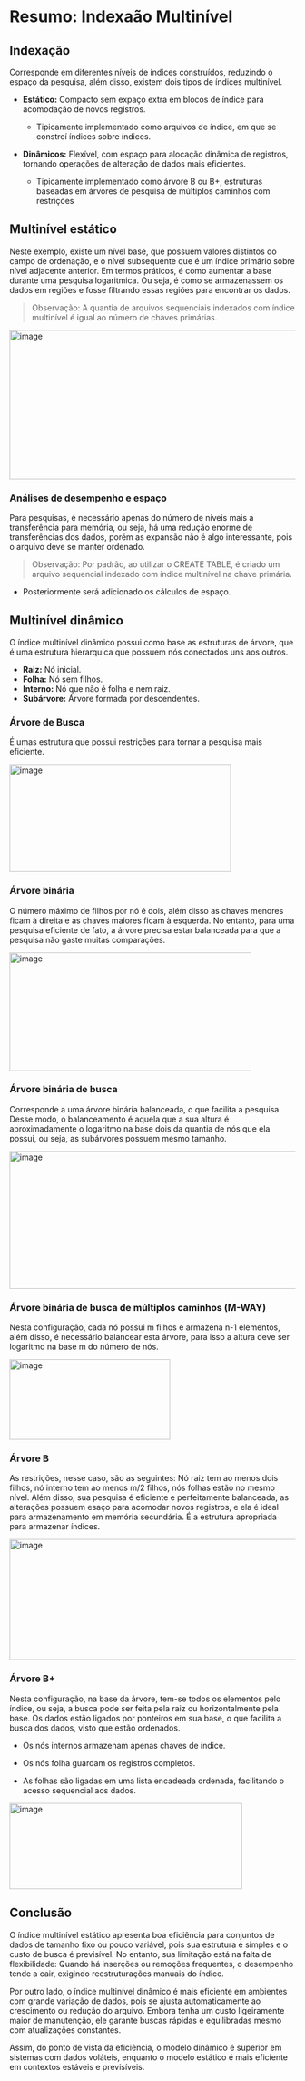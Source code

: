 # Resumo: Indexaão Multinível

## Indexação

Corresponde em diferentes níveis de índices construídos, reduzindo o espaço da pesquisa, além disso, existem dois tipos de índices multinível.

- **Estático:** Compacto sem expaço extra em blocos de índice para acomodação de novos registros.
  
  - Tipicamente implementado como arquivos de índice, em que se constroí índices sobre índices.

- **Dinâmicos:** Flexível, com espaço para alocação dinâmica de registros, tornando operações de alteração de dados mais eficientes.

  - Tipicamente implementado como árvore B ou B+, estruturas baseadas em árvores de pesquisa de múltiplos caminhos com restrições

## Multinível estático

Neste exemplo, existe um nível base, que possuem valores distintos do campo de ordenação, e o nível subsequente que é um índice 
primário sobre nível adjacente anterior. Em termos práticos, é como aumentar a base durante uma pesquisa logaritmica.
Ou seja, é como se armazenassem os dados em regiões e fosse filtrando essas regiões para encontrar os dados.

>Observação: A quantia de arquivos sequenciais indexados com índice multinível é igual ao número de chaves primárias.

<img width="691" height="262" alt="image" src="https://github.com/user-attachments/assets/81217bde-8cb0-4e34-a212-43f80cef7ff7" />

### Análises de desempenho e espaço

Para pesquisas, é necessário apenas do número de níveis mais a transferência para memória, ou seja, há uma redução enorme de transferências dos dados, porém
as expansão não é algo interessante, pois o arquivo deve se manter ordenado.

>Observação: Por padrão, ao utilizar o CREATE TABLE, é criado um arquivo sequencial indexado com índice multinível na chave primária.

- Posteriormente será adicionado os cálculos de espaço.


## Multinível dinâmico

O índice multinível dinâmico possui como base as estruturas de árvore, que é uma estrutura hierarquica que possuem nós
conectados uns aos outros.

- **Raiz:** Nó inicial.
- **Folha:** Nó sem filhos.
- **Interno:** Nó que não é folha e nem raiz.
- **Subárvore:** Árvore formada por descendentes.

### Árvore de Busca

É umas estrutura que possui restrições para tornar a pesquisa mais eficiente.

<img width="390" height="189" alt="image" src="https://github.com/user-attachments/assets/c043d286-eee3-4f93-a98a-cd1bbcf3ad41" />


### **Árvore binária**

O número máximo de filhos por nó é dois, além disso as chaves menores ficam à direita e as chaves maiores ficam à esquerda. No entanto,
para uma pesquisa eficiente de fato, a árvore precisa estar balanceada para que a pesquisa não gaste muitas comparações.

<img width="426" height="208" alt="image" src="https://github.com/user-attachments/assets/ddf686b5-0cfd-4f5d-9836-716553b68f76" />


### **Árvore binária de busca**

Corresponde a uma árvore binária balanceada, o que facilita a pesquisa. Desse modo, o balanceamento é aquela que a sua altura é aproximadamente
o logaritmo na base dois da quantia de nós que ela possui, ou seja, as subárvores possuem mesmo tamanho.

<img width="693" height="242" alt="image" src="https://github.com/user-attachments/assets/22ddcf15-f314-4a77-b130-4917d5df36b5" />


### **Árvore binária de busca de múltiplos caminhos (M-WAY)**

Nesta configuração, cada nó possui m filhos e armazena n-1 elementos, além disso, é necessário balancear esta árvore, para isso a altura
deve ser logaritmo na base m do número de nós.

<img width="283" height="141" alt="image" src="https://github.com/user-attachments/assets/92b3c20b-52f8-4b06-ad94-bf71d5d1df31" />


### **Árvore B**

As restrições, nesse caso, são as seguintes: Nó raiz tem ao menos dois filhos, nó interno tem ao menos m/2 filhos, nós folhas estão no mesmo nível.
Além disso, sua pesquisa é eficiente e perfeitamente balanceada, as alterações possuem esaço para acomodar novos registros, e ela é ideal
para armazenamento em memória secundária. É a estrutura apropriada para armazenar índices. 

<img width="656" height="212" alt="image" src="https://github.com/user-attachments/assets/ac0cbbbd-d168-4842-8091-3b86344ff219" />

### **Árvore B+**

Nesta configuração, na base da árvore, tem-se todos os elementos pelo índice, ou seja, a busca pode ser feita pela raiz ou horizontalmente pela base.
Os dados estão ligados por ponteiros em sua base, o que facilita a busca dos dados, visto que estão ordenados.

  - Os nós internos armazenam apenas chaves de índice.

  - Os nós folha guardam os registros completos.

  - As folhas são ligadas em uma lista encadeada ordenada, facilitando o acesso sequencial aos dados.

<img width="410" height="151" alt="image" src="https://github.com/user-attachments/assets/00bd04d9-4458-465e-852d-2b8fa980c63e" />


## Conclusão

O índice multinível estático apresenta boa eficiência para conjuntos de dados de tamanho fixo ou pouco variável, pois sua estrutura é simples e o custo de busca é previsível. 
No entanto, sua limitação está na falta de flexibilidade: Quando há inserções ou remoções frequentes, o desempenho tende a cair, exigindo reestruturações manuais do índice.

Por outro lado, o índice multinível dinâmico é mais eficiente em ambientes com grande variação de dados, pois se ajusta automaticamente ao crescimento ou redução do arquivo.
Embora tenha um custo ligeiramente maior de manutenção, ele garante buscas rápidas e equilibradas mesmo com atualizações constantes.

Assim, do ponto de vista da eficiência, o modelo dinâmico é superior em sistemas com dados voláteis, enquanto o modelo estático é mais eficiente em contextos estáveis e previsíveis.

